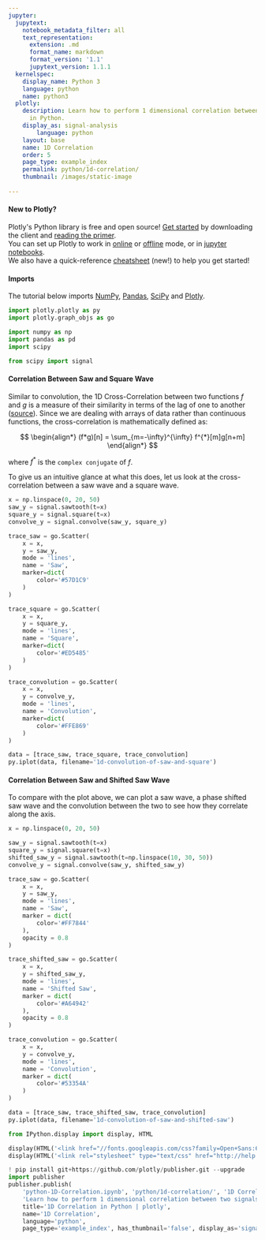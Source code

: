 ```yaml
---
jupyter:
  jupytext:
    notebook_metadata_filter: all
    text_representation:
      extension: .md
      format_name: markdown
      format_version: '1.1'
      jupytext_version: 1.1.1
  kernelspec:
    display_name: Python 3
    language: python
    name: python3
  plotly:
    description: Learn how to perform 1 dimensional correlation between two signals
      in Python.
    display_as: signal-analysis
        language: python
    layout: base
    name: 1D Correlation
    order: 5
    page_type: example_index
    permalink: python/1d-correlation/
    thumbnail: /images/static-image
    
---
```


#### New to Plotly?
Plotly's Python library is free and open source! [Get started](https://plot.ly/python/getting-started/) by downloading the client and [reading the primer](https://plot.ly/python/getting-started/).
<br>You can set up Plotly to work in [online](https://plot.ly/python/getting-started/#initialization-for-online-plotting) or [offline](https://plot.ly/python/getting-started/#initialization-for-offline-plotting) mode, or in [jupyter notebooks](https://plot.ly/python/getting-started/#start-plotting-online).
<br>We also have a quick-reference [cheatsheet](https://images.plot.ly/plotly-documentation/images/python_cheat_sheet.pdf) (new!) to help you get started!


#### Imports
The tutorial below imports [NumPy](http://www.numpy.org/), [Pandas](https://plot.ly/pandas/intro-to-pandas-tutorial/), [SciPy](https://www.scipy.org/) and [Plotly](https://plot.ly/python/getting-started/).

```python
import plotly.plotly as py
import plotly.graph_objs as go

import numpy as np
import pandas as pd
import scipy

from scipy import signal
```

#### Correlation Between Saw and Square Wave
Similar to convolution, the 1D Cross-Correlation between two functions $f$ and $g$ is a measure of their similarity in terms of the lag of one to another ([source](https://en.wikipedia.org/wiki/Convolution)). Since we are dealing with arrays of data rather than continuous functions, the cross-correlation is mathematically defined as:

$$
\begin{align*}
(f*g)[n] = \sum_{m=-\infty}^{\infty} f^{*}[m]g[n+m]
\end{align*}
$$

where $f^*$ is the `complex conjugate` of $f$.

To give us an intuitive glance at what this does, let us look at the cross-correlation between a saw wave and a square wave.

```python
x = np.linspace(0, 20, 50)
saw_y = signal.sawtooth(t=x)
square_y = signal.square(t=x)
convolve_y = signal.convolve(saw_y, square_y)

trace_saw = go.Scatter(
    x = x,
    y = saw_y,
    mode = 'lines',
    name = 'Saw',
    marker=dict(
        color='#57D1C9'
    )
)

trace_square = go.Scatter(
    x = x,
    y = square_y,
    mode = 'lines',
    name = 'Square',
    marker=dict(
        color='#ED5485'
    )
)

trace_convolution = go.Scatter(
    x = x,
    y = convolve_y,
    mode = 'lines',
    name = 'Convolution',
    marker=dict(
        color='#FFE869'
    )
)

data = [trace_saw, trace_square, trace_convolution]
py.iplot(data, filename='1d-convolution-of-saw-and-square')
```

#### Correlation Between Saw and Shifted Saw Wave
To compare with the plot above, we can plot a saw wave, a phase shifted saw wave and the convolution between the two to see how they correlate along the axis.

```python
x = np.linspace(0, 20, 50)

saw_y = signal.sawtooth(t=x)
square_y = signal.square(t=x)
shifted_saw_y = signal.sawtooth(t=np.linspace(10, 30, 50))
convolve_y = signal.convolve(saw_y, shifted_saw_y)

trace_saw = go.Scatter(
    x = x,
    y = saw_y,
    mode = 'lines',
    name = 'Saw',
    marker = dict(
        color='#FF7844'
    ),
    opacity = 0.8
)

trace_shifted_saw = go.Scatter(
    x = x,
    y = shifted_saw_y,
    mode = 'lines',
    name = 'Shifted Saw',
    marker = dict(
        color='#A64942'
    ),
    opacity = 0.8
)

trace_convolution = go.Scatter(
    x = x,
    y = convolve_y,
    mode = 'lines',
    name = 'Convolution',
    marker = dict(
        color='#53354A'
    )
)

data = [trace_saw, trace_shifted_saw, trace_convolution]
py.iplot(data, filename='1d-convolution-of-saw-and-shifted-saw')
```

```python
from IPython.display import display, HTML

display(HTML('<link href="//fonts.googleapis.com/css?family=Open+Sans:600,400,300,200|Inconsolata|Ubuntu+Mono:400,700" rel="stylesheet" type="text/css" />'))
display(HTML('<link rel="stylesheet" type="text/css" href="http://help.plot.ly/documentation/all_static/css/ipython-notebook-custom.css">'))

! pip install git+https://github.com/plotly/publisher.git --upgrade
import publisher
publisher.publish(
    'python-1D-Correlation.ipynb', 'python/1d-correlation/', '1D Correlation | plotly',
    'Learn how to perform 1 dimensional correlation between two signals in Python.',
    title='1D Correlation in Python | plotly',
    name='1D Correlation',
    language='python',
    page_type='example_index', has_thumbnail='false', display_as='signal-analysis', order=5)
```

```python

```
